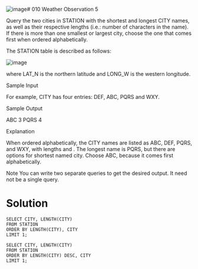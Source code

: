 ![image](https://github.com/anaswick/my_portfolio/assets/24541471/52855ad0-9235-41fa-972d-ec505fee3229)# 010 Weather Observation 5

Query the two cities in STATION with the shortest and longest CITY names, as well as their respective lengths (i.e.: number of characters in the name). If there is more than one smallest or largest city, choose the one that comes first when ordered alphabetically.

The STATION table is described as follows:

![image](https://github.com/anaswick/my_portfolio/assets/24541471/b693fdcb-1b1b-4187-994b-de18ee7b52c5)

where LAT_N is the northern latitude and LONG_W is the western longitude.

Sample Input

For example, CITY has four entries: DEF, ABC, PQRS and WXY.

Sample Output

ABC 3
PQRS 4

Explanation

When ordered alphabetically, the CITY names are listed as ABC, DEF, PQRS, and WXY, with lengths  and . The longest name is PQRS, but there are  options for shortest named city. Choose ABC, because it comes first alphabetically.

Note
You can write two separate queries to get the desired output. It need not be a single query.

# Solution

```
SELECT CITY, LENGTH(CITY)
FROM STATION
ORDER BY LENGTH(CITY), CITY
LIMIT 1;

SELECT CITY, LENGTH(CITY)
FROM STATION
ORDER BY LENGTH(CITY) DESC, CITY
LIMIT 1;
```
